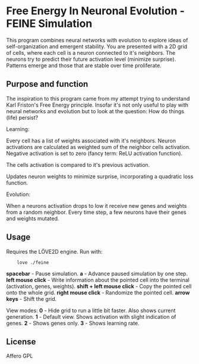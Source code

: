# Free Energy In Neuronal Evolution - FEINE Simulation

This program combines neural networks with evolution to explore ideas of self-organization and emergent stability.
You are presented with a 2D grid of cells, where each cell is a neuron connected to it's neighbors. The neurons try to predict their future activation level (minimize surprise). Patterns emerge and those that are stable over time proliferate.

## Purpose and function

The inspiration to this program came from my attempt trying to understand Karl Friston's Free Energy principle. Insofar it's not only useful to play with neural networks and evolution but to look at the question: How do things (life) persist?

Learning:

Every cell has a list of weights associated with it's neighbors. Neuron activations are calculated as weighted sum of the neighbor cells activation. Negative activation is set to zero (fancy term: ReLU activation function).

The cells activation is compared to it's previous activation.

Updates neuron weights to minimize surprise, incorporating a quadratic loss function.

Evolution:

When a neurons activation drops to low it receive new genes and weights from a random neighbor.
Every time step, a few neurons have their genes and weights mutated.

## Usage
Requires the LÖVE2D engine. Run with:

        love ./feine

**spacebar** - Pause simulation.
**a** - Advance paused simulation by one step.
**left mouse click** - Write information about the pointed cell into the terminal (activation, genes, weights).
**shift + left mouse click** - Copy the pointed cell onto the whole grid.
**right mouse click** - Randomize the pointed cell.
**arrow keys** - Shift the grid.

View modes:
**0** - Hide grid to run a little bit faster. Also shows current generation.
**1** - Default view. Shows activation with slight indication of genes.
**2** - Shows genes only.
**3** - Shows learning rate.

## License
Affero GPL

